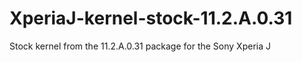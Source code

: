 XperiaJ-kernel-stock-11.2.A.0.31
================================

Stock kernel from the 11.2.A.0.31 package for the Sony Xperia J
